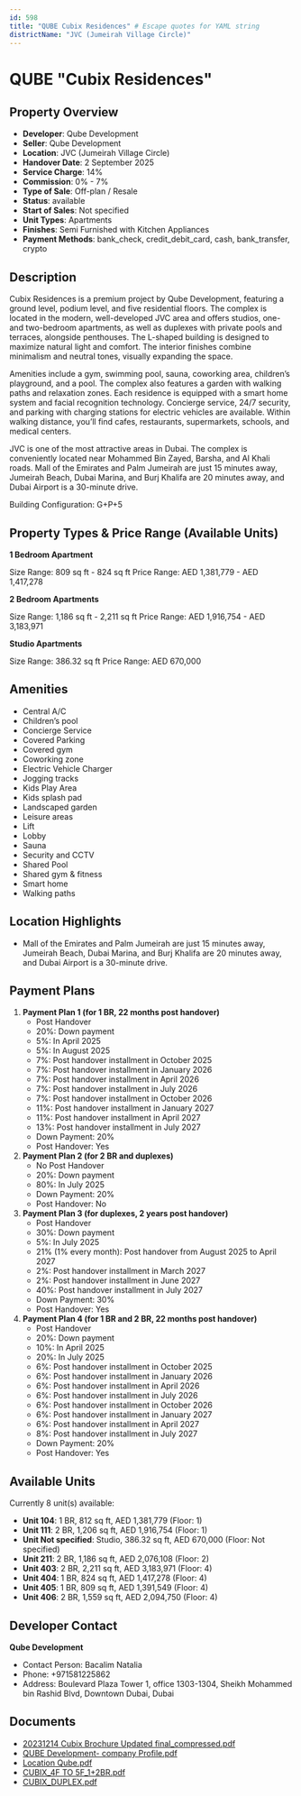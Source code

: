 ```yaml
---
id: 598
title: "QUBE Cubix Residences" # Escape quotes for YAML string
districtName: "JVC (Jumeirah Village Circle)"
---
```


# QUBE "Cubix Residences"

## Property Overview
- **Developer**: Qube Development
- **Seller**: Qube Development
- **Location**: JVC (Jumeirah Village Circle)
- **Handover Date**: 2 September 2025
- **Service Charge**: 14%
- **Commission**: 0% - 7%
- **Type of Sale**: Off-plan / Resale
- **Status**: available
- **Start of Sales**: Not specified
- **Unit Types**: Apartments
- **Finishes**: Semi Furnished with Kitchen Appliances
- **Payment Methods**: bank_check, credit_debit_card, cash, bank_transfer, crypto

## Description
Cubix Residences is a premium project by Qube Development, featuring a ground level, podium level, and five residential floors. The complex is located in the modern, well-developed JVC area and offers studios, one- and two-bedroom apartments, as well as duplexes with private pools and terraces, alongside penthouses. The L-shaped building is designed to maximize natural light and comfort. The interior finishes combine minimalism and neutral tones, visually expanding the space.

Amenities include a gym, swimming pool, sauna, coworking area, children’s playground, and a pool. The complex also features a garden with walking paths and relaxation zones. Each residence is equipped with a smart home system and facial recognition technology. Concierge service, 24/7 security, and parking with charging stations for electric vehicles are available. Within walking distance, you’ll find cafes, restaurants, supermarkets, schools, and medical centers.

JVC is one of the most attractive areas in Dubai. The complex is conveniently located near Mohammed Bin Zayed, Barsha, and Al Khali roads. Mall of the Emirates and Palm Jumeirah are just 15 minutes away, Jumeirah Beach, Dubai Marina, and Burj Khalifa are 20 minutes away, and Dubai Airport is a 30-minute drive.

Building Configuration: G+P+5

## Property Types & Price Range (Available Units)
**1 Bedroom Apartment**

Size Range: 809 sq ft - 824 sq ft
Price Range: AED 1,381,779 - AED 1,417,278

**2 Bedroom Apartments**

Size Range: 1,186 sq ft - 2,211 sq ft
Price Range: AED 1,916,754 - AED 3,183,971

**Studio Apartments**

Size Range: 386.32 sq ft
Price Range: AED 670,000

## Amenities
- Central A/C
- Children’s pool
- Concierge Service
- Covered Parking
- Covered gym
- Coworking zone
- Electric Vehicle Charger
- Jogging tracks
- Kids Play Area
- Kids splash pad
- Landscaped garden
- Leisure areas
- Lift
- Lobby
- Sauna
- Security and CCTV
- Shared Pool
- Shared gym & fitness
- Smart home
- Walking paths

## Location Highlights
- Mall of the Emirates and Palm Jumeirah are just 15 minutes away, Jumeirah Beach, Dubai Marina, and Burj Khalifa are 20 minutes away, and Dubai Airport is a 30-minute drive.

## Payment Plans
1. **Payment Plan 1 (for 1 BR, 22 months post handover)**
   - Post Handover
   - 20%: Down payment
   - 5%: In April 2025
   - 5%: In August 2025
   - 7%: Post handover installment in October 2025
   - 7%: Post handover installment in January 2026
   - 7%: Post handover installment in April 2026
   - 7%: Post handover installment in July 2026
   - 7%: Post handover installment in October 2026
   - 11%: Post handover installment in January 2027
   - 11%: Post handover installment in April 2027
   - 13%: Post handover installment in July 2027
   - Down Payment: 20%
   - Post Handover: Yes
2. **Payment Plan 2 (for 2 BR and duplexes)**
   - No Post Handover
   - 20%: Down payment
   - 80%: In July 2025
   - Down Payment: 20%
   - Post Handover: No
3. **Payment Plan 3 (for duplexes, 2 years post handover)**
   - Post Handover
   - 30%: Down payment
   - 5%: In July 2025
   - 21% (1% every month): Post handover from August 2025 to April 2027
   - 2%: Post handover installment in March 2027
   - 2%: Post handover installment in June 2027
   - 40%: Post handover installment in July 2027
   - Down Payment: 30%
   - Post Handover: Yes
4. **Payment Plan 4 (for 1 BR and 2 BR, 22 months post handover)**
   - Post Handover
   - 20%: Down payment
   - 10%: In April 2025
   - 20%: In July 2025
   - 6%: Post handover installment in October 2025
   - 6%: Post handover installment in January 2026
   - 6%: Post handover installment in April 2026
   - 6%: Post handover installment in July 2026
   - 6%: Post handover installment in October 2026
   - 6%: Post handover installment in January 2027
   - 6%: Post handover installment in April 2027
   - 8%: Post handover installment in July 2027
   - Down Payment: 20%
   - Post Handover: Yes

## Available Units
Currently 8 unit(s) available:
- **Unit 104**: 1 BR, 812 sq ft, AED 1,381,779 (Floor: 1)
- **Unit 111**: 2 BR, 1,206 sq ft, AED 1,916,754 (Floor: 1)
- **Unit Not specified**: Studio, 386.32 sq ft, AED 670,000 (Floor: Not specified)
- **Unit 211**: 2 BR, 1,186 sq ft, AED 2,076,108 (Floor: 2)
- **Unit 403**: 2 BR, 2,211 sq ft, AED 3,183,971 (Floor: 4)
- **Unit 404**: 1 BR, 824 sq ft, AED 1,417,278 (Floor: 4)
- **Unit 405**: 1 BR, 809 sq ft, AED 1,391,549 (Floor: 4)
- **Unit 406**: 2 BR, 1,559 sq ft, AED 2,094,750 (Floor: 4)

## Developer Contact
**Qube Development**
- Contact Person: Bacalim Natalia
- Phone: +971581225862
- Address: Boulevard Plaza Tower 1, office 1303-1304, Sheikh Mohammed bin Rashid Blvd, Downtown Dubai, Dubai

## Documents
- [20231214 Cubix Brochure Updated final_compressed.pdf](https://cdn.geniemap.net/2023/12/22/SzCdsPQ8knmt4tnGZhQaBkXPSNeX7ypvSmoF6vfM.pdf)
- [QUBE Development- company Profile.pdf](https://cdn.geniemap.net/2024/07/03/WSpoyCKlgtgxQjT4zGGe0ofUkGCsG0k7cXn7zjRg.pdf)
- [Location Qube.pdf](https://cdn.geniemap.net/2024/07/03/2niQhe8pQMyspc6AxXzXwHemzg7196eMdF0SmtsW.pdf)
- [CUBIX_4F TO 5F_1+2BR.pdf](https://cdn.geniemap.net/2024/08/13/592ySOdjRu7DNuJKo0xTj8unmKLO7yBYBoFmOtka.pdf)
- [CUBIX_DUPLEX.pdf](https://cdn.geniemap.net/2024/08/13/tOZBa0a669Yb9jHY8TTADnDOKL10G434BpsYehDA.pdf)
